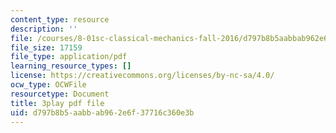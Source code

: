```yaml
---
content_type: resource
description: ''
file: /courses/8-01sc-classical-mechanics-fall-2016/d797b8b5aabbab962e6f37716c360e3b_mHVnpuhfpvI.pdf
file_size: 17159
file_type: application/pdf
learning_resource_types: []
license: https://creativecommons.org/licenses/by-nc-sa/4.0/
ocw_type: OCWFile
resourcetype: Document
title: 3play pdf file
uid: d797b8b5-aabb-ab96-2e6f-37716c360e3b
---
```

